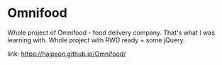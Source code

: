 # Omnifood

Whole project of Omnifood - food delivery company.
That's what I was learning with. Whole project with RWD ready + some jQuery.

link: https://hajpson.github.io/Omnifood/
